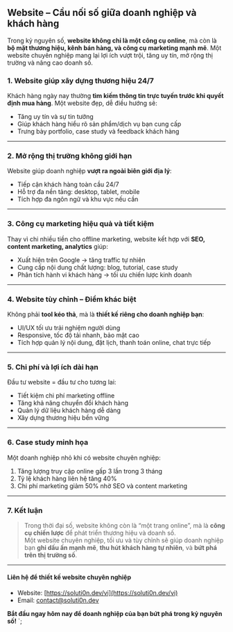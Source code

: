 

## Website – Cầu nối số giữa doanh nghiệp và khách hàng 

Trong kỷ nguyên số, **website không chỉ là một công cụ online**, mà còn là **bộ mặt thương hiệu, kênh bán hàng, và công cụ marketing mạnh mẽ**. Một website chuyên nghiệp mang lại lợi ích vượt trội, tăng uy tín, mở rộng thị trường và nâng cao doanh số.


### 1. Website giúp xây dựng thương hiệu 24/7

Khách hàng ngày nay thường **tìm kiếm thông tin trực tuyến trước khi quyết định mua hàng**. Một website đẹp, dễ điều hướng sẽ:

- Tăng uy tín và sự tin tưởng
- Giúp khách hàng hiểu rõ sản phẩm/dịch vụ bạn cung cấp
- Trưng bày portfolio, case study và feedback khách hàng

---

### 2. Mở rộng thị trường không giới hạn

Website giúp doanh nghiệp **vượt ra ngoài biên giới địa lý**:

- Tiếp cận khách hàng toàn cầu 24/7
- Hỗ trợ đa nền tảng: desktop, tablet, mobile
- Tích hợp đa ngôn ngữ và khu vực nếu cần

---

### 3. Công cụ marketing hiệu quả và tiết kiệm

Thay vì chi nhiều tiền cho offline marketing, website kết hợp với **SEO, content marketing, analytics** giúp:

- Xuất hiện trên Google → tăng traffic tự nhiên
- Cung cấp nội dung chất lượng: blog, tutorial, case study
- Phân tích hành vi khách hàng → tối ưu chiến lược kinh doanh

---

### 4. Website tùy chỉnh – Điểm khác biệt

Không phải **tool kéo thả**, mà là **thiết kế riêng cho doanh nghiệp bạn**:

- UI/UX tối ưu trải nghiệm người dùng
- Responsive, tốc độ tải nhanh, bảo mật cao
- Tích hợp quản lý nội dung, đặt lịch, thanh toán online, chat trực tiếp

---

### 5. Chi phí và lợi ích dài hạn

Đầu tư website = đầu tư cho tương lai:

- Tiết kiệm chi phí marketing offline
- Tăng khả năng chuyển đổi khách hàng
- Quản lý dữ liệu khách hàng dễ dàng
- Xây dựng thương hiệu bền vững

---

### 6. Case study minh họa

Một doanh nghiệp nhỏ khi có website chuyên nghiệp:

1. Tăng lượng truy cập online gấp 3 lần trong 3 tháng
2. Tỷ lệ khách hàng liên hệ tăng 40%
3. Chi phí marketing giảm 50% nhờ SEO và content marketing

---

### 7. Kết luận

> Trong thời đại số, website không còn là “một trang online”, mà là **công cụ chiến lược** để phát triển thương hiệu và doanh số.  
> Một website chuyên nghiệp, tối ưu và tùy chỉnh sẽ giúp doanh nghiệp bạn **ghi dấu ấn mạnh mẽ**, **thu hút khách hàng tự nhiên**, và **bứt phá trên thị trường số**.

---

#### Liên hệ để thiết kế website chuyên nghiệp

- Website: [https://soluti0n.dev/vi](https://soluti0n.dev/vi)
- Email: contact@soluti0n.dev

**Bắt đầu ngay hôm nay để doanh nghiệp của bạn bứt phá trong kỷ nguyên số!** 
`;
